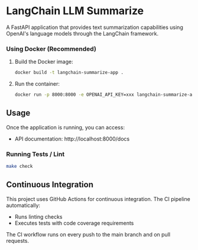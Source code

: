 # LangChain LLM Summarize

A FastAPI application that provides text summarization capabilities using OpenAI's language models through the LangChain framework.

### Using Docker (Recommended)

1. Build the Docker image:
   ```bash
   docker build -t langchain-summarize-app .
   ```

2. Run the container:
   ```bash
   docker run -p 8000:8000 -e OPENAI_API_KEY=xxx langchain-summarize-app
   ```

## Usage

Once the application is running, you can access:

- API documentation: http://localhost:8000/docs

### Running Tests / Lint

```bash
make check
```

## Continuous Integration

This project uses GitHub Actions for continuous integration. The CI pipeline automatically:

- Runs linting checks
- Executes tests with code coverage requirements

The CI workflow runs on every push to the main branch and on pull requests.
